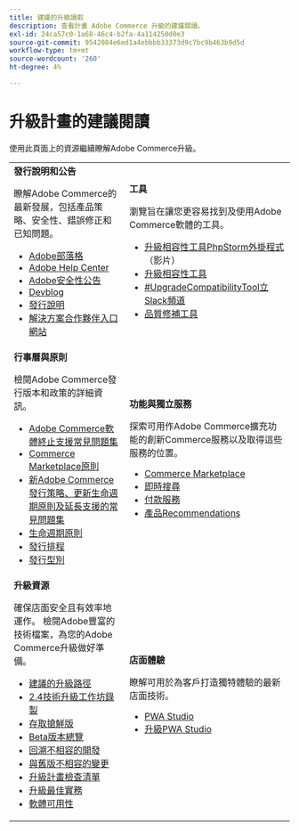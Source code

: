 ```yaml
---
title: 建議的升級讀取
description: 查看計畫 Adobe Commerce 升級的建議閱讀。
exl-id: 24ca57c0-1a68-46c4-b2fa-4a114250d0e3
source-git-commit: 9542084e6ed1a4ebbbb33373d9c7bc9b463b9d5d
workflow-type: tm+mt
source-wordcount: '260'
ht-degree: 4%

---
```


# 升級計畫的建議閱讀

使用此頁面上的資源繼續瞭解Adobe Commerce升級。

<table>
  <tbody>
    <tr>
      <td><strong>發行說明和公告</strong>
        <p>瞭解Adobe Commerce的最新發展，包括產品策略、安全性、錯誤修正和已知問題。</p>
          <ul>
            <li><a href="https://blog.adobe.com/">Adobe部落格</a></li>
            <li><a href="https://experienceleague.adobe.com/docs/commerce-knowledge-base/kb/overview.html">Adobe Help Center</a></li>
            <li><a href="https://helpx.adobe.com/security/security-bulletin.html">Adobe安全性公告</a></li>
            <li><a href="https://community.magento.com/t5/Magento-DevBlog/bg-p/devblog">Devblog</a></li>
            <li><a href="https://experienceleague.adobe.com/docs/commerce-operations/release/notes/overview.html">發行說明</a></li>
            <li><a href="https://solutionpartners.adobe.com/solution-partners.html">解決方案合作夥伴入口網站</a></li>
          </ul>
        </td>
      <td><strong>工具</strong>
        <p>瀏覽旨在讓您更容易找到及使用Adobe Commerce軟體的工具。</p>
          <ul>
            <li><a href="https://experienceleague.adobe.com/docs/commerce-learn/tutorials/uct-phpstorm.html">升級相容性工具PhpStorm外掛程式</a> （影片）</li>
            <li><a href="../upgrade-compatibility-tool/overview.md">升級相容性工具</a></li>
            <li><a href="https://magentocommeng.slack.com/archives/C019Y143U9F">#UpgradeCompatibilityTool立Slack頻道</a></li>
            <li><a href="../../tools/quality-patches-tool/usage.md">品質修補工具</a></li>
          </ul>
      </td>
    </tr>
    <tr>
      <td><strong>行事曆與原則</strong>
        <p>檢閱Adobe Commerce發行版本和政策的詳細資訊。</p>
          <ul>
            <li><a href="https://experienceleague.adobe.com/docs/commerce-knowledge-base/kb/faq/adobe-commerce-eos-policy-faq.html">Adobe Commerce軟體終止支援常見問題集</a></li>
            <li><a href="https://developer.adobe.com/commerce/marketplace/guides/sellers/compatibility/requirements/">Commerce Marketplace原則</a></li>
            <li><a href="https://experienceleague.adobe.com/docs/commerce-knowledge-base/kb/faq/adobe-commerce-release-strategy-lifecycle-policy.html">新Adobe Commerce發行策略、更新生命週期原則及延長支援的常見問題集</a></li>
            <li><a href="https://www.adobe.com/content/dam/cc/en/legal/terms/enterprise/pdfs/Adobe-Commerce-Software-Lifecycle-Policy.pdf">生命週期原則</a></li>
            <li><a href="../../release/schedule.md">發行排程</a></li>
            <li><a href="../../release/versioning-policy.md">發行型別</a></li>
          </ul>
        </td>
      <td><strong>功能與獨立服務</strong>
        <p>探索可用作Adobe Commerce擴充功能的創新Commerce服務以及取得這些服務的位置。</p>
          <ul>
            <li><a href="https://marketplace.magento.com/">Commerce Marketplace</a></li>
            <li><a href="https://marketplace.magento.com/magento-live-search.html">即時搜尋</a></li>
            <li><a href="https://marketplace.magento.com/magento-payment-services.html">付款服務</a></li>
            <li><a href="https://marketplace.magento.com/magento-product-recommendations.html">產品Recommendations</a></li>
          </ul>
      </td>
    </tr>
    <tr>
      <td><strong>升級資源</strong>
        <p>確保店面安全且有效率地運作。 檢閱Adobe豐富的技術檔案，為您的Adobe Commerce升級做好準備。</p>
          <ul>
            <li><a href="recommended-upgrade-paths.md">建議的升級路徑</a></li>
            <li><a href="https://experienceleague.adobe.com/docs/commerce-learn/tutorials/upgrade-workshop.html?lang=en">2.4技術升級工作坊錄製</a></li>
            <li><a href="https://experienceleague.adobe.com/docs/commerce-knowledge-base/kb/troubleshooting/miscellaneous/cannot-access-the-latest-magento-commerce-pre-release.html">存取搶鮮版</a></li>
            <li><a href="../../release/beta.md">Beta版本總覽</a></li>
            <li><a href="https://developer.adobe.com/commerce/contributor/guides/code-contributions/backward-compatibility-policy/">回溯不相容的開發</a></li>
            <li><a href="https://developer.adobe.com/commerce/php/development/backward-incompatible-changes/highlights/">與舊版不相容的變更</a></li>
            <li><a href="../../implementation-playbook/best-practices/maintenance/upgrade-checklist.md">升級計畫檢查清單</a></li>
            <li><a href="../prepare/best-practices.md">升級最佳實務</a></li>
            <li><a href="../../release/product-availability.md">軟體可用性</a></li>
          </ul>
      </td>
      <td><strong>店面體驗</strong>
        <p>瞭解可用於為客戶打造獨特體驗的最新店面技術。</p>
          <ul>
            <li><a href="https://developer.adobe.com/commerce/pwa-studio/">PWA Studio</a></li>
            <li><a href="https://developer.adobe.com/commerce/pwa-studio/guides/upgrading-versions">升級PWA Studio</a></li>
          </ul>
      </td>
    </tr>
  </tbody>
</table>
